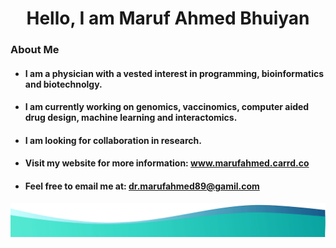 <h1 align= "center"> Hello, I am Maruf Ahmed Bhuiyan </h1>

### About Me
  - #### I am a physician with a vested interest in programming, bioinformatics and biotechnolgy. 
  - #### I am currently working on genomics, vaccinomics, computer aided drug design,  machine learning and interactomics. 
  - #### I am looking for collaboration in research.
  - #### Visit my website for more information: www.marufahmed.carrd.co
  - #### Feel free to email me at: dr.marufahmed89@gamil.com
![footer image](https://github.com/maruf-ahmed-bhuiyan/maruf-ahmed-bhuiyan/blob/master/footer.png)
